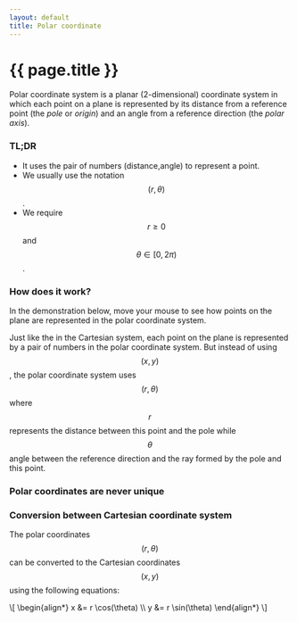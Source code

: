 ```yaml
---
layout: default
title: Polar coordinate
---
```


# {{ page.title }}

Polar coordinate system is a planar (2-dimensional) coordinate system in which
each point on a plane is represented by its distance from a reference point
(the _pole_ or _origin_) and an angle from a reference direction (the _polar axis_).

### TL;DR
* It uses the pair of numbers (distance,angle) to represent a point.
* We usually use the notation $$(r,\theta)$$.
* We require $$r \ge 0$$ and $$\theta \in [0,2\pi)$$.

### How does it work?
In the demonstration below, move your mouse to see how points on the plane
are represented in the polar coordinate system.

<div id="sketch-holder" class="text-center">
  <!-- Our sketch will go here! -->
</div>

Just like the in the Cartesian system, each point on the plane is represented
by a pair of numbers in the polar coordinate system.
But instead of using $$(x,y)$$, the polar coordinate system uses $$(r,\theta)$$
where $$r$$ represents the distance between this point and the pole
while $$\theta$$ angle between the reference direction and the ray formed by
the pole and this point.

### Polar coordinates are never unique

### Conversion between Cartesian coordinate system

The polar coordinates $$(r,\theta)$$ can be converted to the Cartesian coordinates
$$(x,y)$$ using the following equations:

<p>
\[
  \begin{align*}
    x &= r \cos(\theta) \\
    y &= r \sin(\theta)
  \end{align*}
\]
</p>

<script language="javascript" type="text/javascript" src="/js/p5.min.js"></script>
<script language="javascript" type="text/javascript" src="/js/polar.js"></script>
